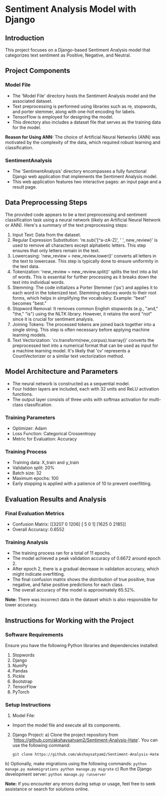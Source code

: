 # Sentiment Analysis Model with Django

## Introduction
This project focuses on a Django-based Sentiment Analysis model that categorizes text sentiment as Positive, Negative, and Neutral.

## Project Components

### Model File
- The 'Model File' directory hosts the Sentiment Analysis model and the associated dataset.
- Text preprocessing is performed using libraries such as re, stopwords, and porter stemmer, along with one-hot encoding for labels.
- TensorFlow is employed for designing the model.
- This directory also includes a dataset file that serves as the training data for the model.

**Reason for Using ANN:**
The choice of Artificial Neural Networks (ANN) was motivated by the complexity of the data, which required robust learning and classification.

### SentimentAnalysis
- The 'SentimentAnalysis' directory encompasses a fully functional Django web application that implements the Sentiment Analysis model.
- This web application features two interactive pages: an input page and a result page.

## Data Preprocessing Steps

The provided code appears to be a text preprocessing and sentiment classification task using a neural network (likely an Artificial Neural Network or ANN). Here's a summary of the text preprocessing steps:

1. Input Text: Data from the dataset.
2. Regular Expression Substitution: 're.sub('[^a-zA-Z]', ' ', new_review)' is used to remove all characters except alphabetic letters. This step ensures that only letters remain in the text.
3. Lowercasing: 'new_review = new_review.lower()' converts all letters in the text to lowercase. This step is typically done to ensure uniformity in the text data.
4. Tokenization: 'new_review = new_review.split()' splits the text into a list of words. This is essential for further processing as it breaks down the text into individual words.
5. Stemming: The code initializes a Porter Stemmer ('ps') and applies it to each word in the tokenized text. Stemming reduces words to their root forms, which helps in simplifying the vocabulary. Example: "best" becomes "best."
6. Stopword Removal: It removes common English stopwords (e.g., "and," "the," "is") using the NLTK library. However, it retains the word "not" since it is crucial for sentiment analysis.
7. Joining Tokens: The processed tokens are joined back together into a single string. This step is often necessary before applying machine learning models.
8. Text Vectorization: 'cv.transform(new_corpus).toarray()' converts the preprocessed text into a numerical format that can be used as input for a machine learning model. It's likely that 'cv' represents a CountVectorizer or a similar text vectorization method.

## Model Architecture and Parameters

- The neural network is constructed as a sequential model.
- Four hidden layers are included, each with 32 units and ReLU activation functions.
- The output layer consists of three units with softmax activation for multi-class classification.

### Training Parameters
- Optimizer: Adam
- Loss Function: Categorical Crossentropy
- Metric for Evaluation: Accuracy

### Training Process
- Training data: X_train and y_train
- Validation split: 20%
- Batch size: 32
- Maximum epochs: 100
- Early stopping is applied with a patience of 10 to prevent overfitting.

## Evaluation Results and Analysis

### Final Evaluation Metrics
- Confusion Matrix:
[[3207 0 1206]
[ 5 0 1]
[1625 0 2185]]
- Overall Accuracy: 0.6552

### Training Analysis
- The training process ran for a total of 11 epochs.
- The model achieved a peak validation accuracy of 0.6672 around epoch 2.
- After epoch 2, there is a gradual decrease in validation accuracy, which might indicate overfitting.
- The final confusion matrix shows the distribution of true positive, true negative, and false positive predictions for each class.
- The overall accuracy of the model is approximately 65.52%.

**Note:** There was incorrect data in the dataset which is also responsible for lower accuracy.

## Instructions for Working with the Project

### Software Requirements
Ensure you have the following Python libraries and dependencies installed:
1. Stopwords
2. Django
3. NumPy
4. Pandas
5. Pickle
6. Bootstrap
7. TensorFlow
8. PyTorch

### Setup Instructions

1. Model File:
 - Import the model file and execute all its components.

2. Django Project:
 a) Clone the project repository from 'https://github.com/akshaysatyam2/Sentiment-Analysis-Hate'.
    You can use the following command:
    ```
    git clone https://github.com/akshaysatyam2/Sentiment-Analysis-Hate
    ```
 b) Optionally, make migrations using the following commands:
    ```
    python manage.py makemigrations
    python manage.py migrate
    ```
 c) Run the Django development server:
    ```
    python manage.py runserver
    ```

**Note:** If you encounter any errors during setup or usage, feel free to seek assistance or search for solutions online.

